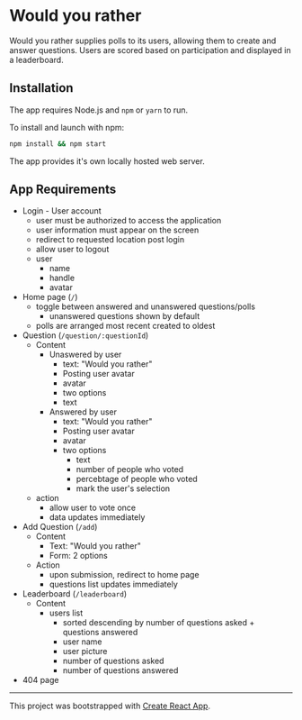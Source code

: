 # Would you rather

Would you rather supplies polls to its users, allowing them to create and answer questions. Users are scored based on participation and displayed in a leaderboard.

## Installation

The app requires Node.js and `npm` or `yarn` to run.

To install and launch with npm:

```bash
npm install && npm start
```

The app provides it's own locally hosted web server.

## App Requirements

* Login - User account
  * user must be authorized to access the application
  * user information must appear on the screen
  * redirect to requested location post login
  * allow user to logout
  * user
    * name
    * handle
    * avatar
* Home page (`/`)
  * toggle between answered and unanswered questions/polls
    * unanswered questions shown by default
  * polls are arranged most recent created to oldest
* Question (`/question/:questionId`)
  * Content
    * Unaswered by user
      * text: "Would you rather"
      * Posting user avatar
      * avatar
      * two options
      * text
    * Answered by user
      * text: "Would you rather"
      * Posting user avatar
      * avatar
      * two options
        * text
        * number of people who voted
        * percebtage of people who voted
        * mark the user's selection
  * action
    * allow user to vote once
    * data updates immediately
* Add Question (`/add`)
  * Content
    * Text: "Would you rather"
    * Form: 2 options
  * Action
    * upon submission, redirect to home page
    * questions list updates immediately
* Leaderboard (`/leaderboard`)
  * Content
    * users list
      * sorted descending by number of questions asked + questions answered
      * user name
      * user picture
      * number of questions asked
      * number of questions answered
* 404 page
___
This project was bootstrapped with [Create React App](https://github.com/facebook/create-react-app).
